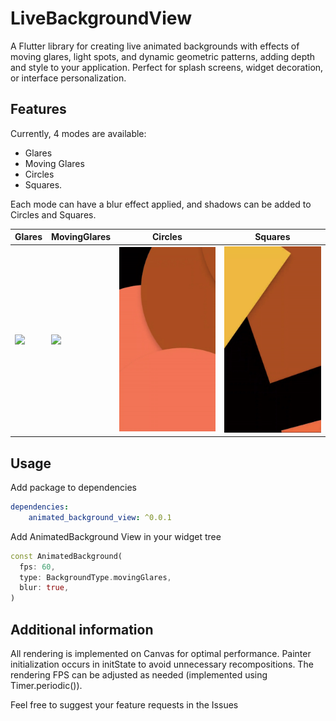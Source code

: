 # LiveBackgroundView

A Flutter library for creating live animated backgrounds with effects of moving glares, light spots, and dynamic geometric patterns, adding depth and style to your application. Perfect for splash screens, widget decoration, or interface personalization.

## Features

Currently, 4 modes are available:
+ Glares
+ Moving Glares
+ Circles
+ Squares.

Each mode can have a blur effect applied, and shadows can be added to Circles and Squares.

| Glares                                       | MovingGlares                                       | Circles                                       | Squares                                       |
|----------------------------------------------|----------------------------------------------------|-----------------------------------------------|-----------------------------------------------|
| <img src="/readme/glares.gif" width="180" /> | <img src="/readme/movingGlares.gif" width="180" /> | <img src="/readme/circles.gif" width="180" /> | <img src="/readme/squares.gif" width="180" /> |



## Usage

Add package to dependencies

```yaml
dependencies:
    animated_background_view: ^0.0.1
```

Add AnimatedBackground View in your widget tree

```dart
const AnimatedBackground(
  fps: 60,
  type: BackgroundType.movingGlares,
  blur: true,
)
```

## Additional information

All rendering is implemented on Canvas for optimal performance. Painter initialization occurs in initState to avoid unnecessary recompositions. The rendering FPS can be adjusted as needed (implemented using Timer.periodic()).

Feel free to suggest your feature requests in the Issues
